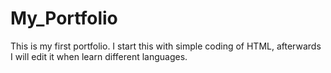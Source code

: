 # My_Portfolio
This is my first portfolio. I start this with simple coding of HTML, afterwards I will edit it when learn different languages.
